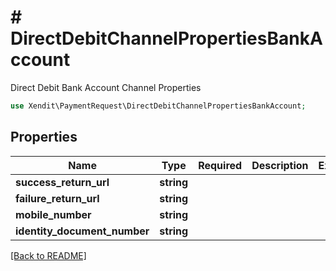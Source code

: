 # # DirectDebitChannelPropertiesBankAccount
Direct Debit Bank Account Channel Properties

```php
use Xendit\PaymentRequest\DirectDebitChannelPropertiesBankAccount;
```

## Properties

| Name | Type | Required | Description | Examples |
|------------|:-------------:|:-------------:|-------------|:-------------:|
| **success_return_url** | **string** |  |  | null |
| **failure_return_url** | **string** |  |  | null |
| **mobile_number** | **string** |  |  | null |
| **identity_document_number** | **string** |  |  | null |


[[Back to README]](../../README.md)
